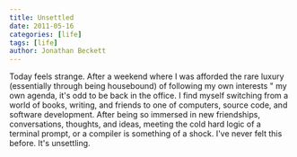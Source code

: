```yaml
---
title: Unsettled
date: 2011-05-16
categories: [life]
tags: [life]
author: Jonathan Beckett
---
```


Today feels strange. After a weekend where I was afforded the rare luxury (essentially through being housebound) of following my own interests " my own agenda, it's odd to be back in the office. I find myself switching from a world of books, writing, and friends to one of computers, source code, and software development. After being so immersed in new friendships, conversations, thoughts, and ideas, meeting the cold hard logic of a terminal prompt, or a compiler is something of a shock. I've never felt this before. It's unsettling.